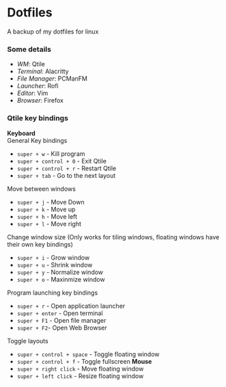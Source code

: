 # Dotfiles  
A backup of my dotfiles for linux  

### Some details  
* *WM*: Qtile  
* *Terminal*: Alacritty  
* *File Manager*: PCManFM  
* *Launcher*: Rofi  
* *Editor*: Vim  
* *Browser*: Firefox  

### Qtile key bindings  
**Keyboard**  
General Key bindings  
* `super + w` - Kill program  
* `super + control + 0` - Exit Qtile  
* `super + control + r` - Restart Qtile  
* `super + tab` - Go to the next layout  

Move between windows  
* `super + j` - Move Down  
* `super + k` - Move up  
* `super + h` - Move left  
* `super + l` - Move right  

Change window size (Only works for tiling windows, floating windows have their own key bindings) 
* `super + i` - Grow window  
* `super + u` - Shrink window  
* `super + y` - Normalize window  
* `super + o` - Maxinmize window  

Program launching key bindings  
* `super + r` - Open application launcher  
* `super + enter` - Open terminal  
* `super + F1` - Open file manager  
* `super + F2`- Open Web Browser  

Toggle layouts  
* `super + control + space` - Toggle floating window  
* `super + control + f` - Toggle fullscreen 
**Mouse**
* `super + right click` - Move floating window
* `super + left click` - Resize floating window

